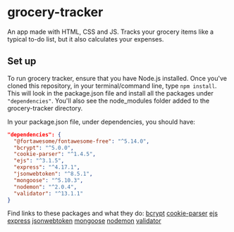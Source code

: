 # grocery-tracker
An app made with HTML, CSS and JS. Tracks your grocery items like a typical to-do list, but it also calculates your expenses.

## Set up
To run grocery tracker, ensure that you have Node.js installed. Once you've cloned this repository, in your terminal/command line, type `npm install`. This will look in the package.json file and install all the packages under `"dependencies"`. You'll also see the node_modules folder added to the grocery-tracker directory. 

In your package.json file, under dependencies, you should have:
```json
"dependencies": {
  "@fortawesome/fontawesome-free": "^5.14.0",
  "bcrypt": "^5.0.0",
  "cookie-parser": "^1.4.5",
  "ejs": "^3.1.5",
  "express": "^4.17.1",
  "jsonwebtoken": "^8.5.1",
  "mongoose": "^5.10.3",
  "nodemon": "^2.0.4",
  "validator": "^13.1.1"
}
```

Find links to these packages and what they do:
[bcrypt](https://github.com/kelektiv/node.bcrypt.js#readme)
[cookie-parser](https://github.com/expressjs/cookie-parser#readme)
[ejs](https://ejs.co/)
[express](https://expressjs.com/)
[jsonwebtoken](https://jwt.io/)
[mongoose](https://mongoosejs.com/)
[nodemon](https://nodemon.io/)
[validator](https://github.com/validatorjs/validator.js)